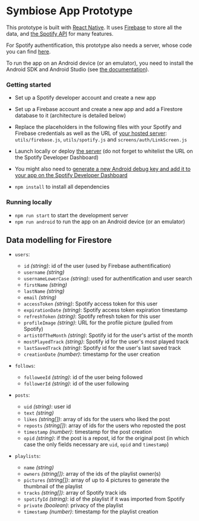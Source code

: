 # Symbiose App Prototype

This prototype is built with [React Native](https://reactnative.dev/). It uses [Firebase](https://firebase.google.com/) to store all the data, and [the Spotify API](https://developer.spotify.com/) for many features.

For Spotify authentification, this prototype also needs a server, whose code you can find [here](https://github.com/TomFevrier/symbiose-server-blank).

To run the app on an Android device (or an emulator), you need to install the Android SDK and Android Studio (see [the documentation](https://reactnative.dev/docs/environment-setup)).

### Getting started

- Set up a Spotify developer account and create a new app

- Set up a Firebase account and create a new app and add a Firestore database to it (architecture is detailed below)

- Replace the placeholders in the following files with your Spotify and Firebase credentials as well as the URL of [your hosted server](https://github.com/TomFevrier/symbiose-server-blank): `utils/firebase.js`, `utils/spotify.js` and `screens/auth/LinkScreen.js`

- Launch locally or deploy [the server](https://github.com/TomFevrier/symbiose-server-blank) (do not forget to whitelist the URL on the Spotify Developer Dashboard)

- You might also need to [generate a new Android debug key and add it to your app on the Spotify Developer Dashboard](https://developer.spotify.com/documentation/android/quick-start/index%20copy/#register-app-fingerprints)

- `npm install` to install all dependencies

### Running locally

- `npm run start` to start the development server
- `npm run android` to run the app on an Android device (or an emulator)

## Data modelling for Firestore

- `users`:
	- `id` *(string)*: id of the user (used by Firebase authentification)
	- `username` *(string)*
	- `usernameLowerCase` *(string)*: used for authentification and user search
	- `firstName` *(string)*
	- `lastName` *(string)*
	- `email` *(string)*
	- `accessToken` *(string)*: Spotify access token for this user
	- `expirationDate` *(string)*: Spotify access token expiration timestamp
	- `refreshToken` *(string)*: Spotify refresh token for this user
	- `profileImage` *(string)*: URL for the profile picture (pulled from Spotify)
	- `artistOfTheMonth` *(string)*: Spotify id for the user's artist of the month
	- `mostPlayedTrack` *(string)*: Spotify id for the user's most played track
	- `lastSavedTrack` *(string)*: Spotify id for the user's last saved track
	- `creationDate` *(number)*: timestamp for the user creation


- `follows`:
	- `followeeId` *(string)*: id of the user being followed
	- `followerId` *(string)*: id of the user following


- `posts`:
	- `uid` *(string)*: user id
	- `text` *(string)*
	- `likes` *(string[])*: array of ids for the users who liked the post
	- `reposts` *(string[])*: array of ids for the users who reposted the post
	- `timestamp` *(number)*: timestamp for the post creation
	- `opid` *(string)*: if the post is a repost, id for the original post (in which case the only fields necessary are `uid`, `opid` and `timestamp`)


- `playlists`:
	- `name` *(string)*
	- `owners` *(string[])*: array of the ids of the playlist owner(s)
	- `pictures` *(string[])*: array of up to 4 pictures to generate the thumbnail of the playlist
	- `tracks` *(string[])*: array of Spotify track ids
	- `spotifyId` *(string)*: id of the playlist if it was imported from Spotify
	- `private` *(boolean)*: privacy of the playlist
	- `timestamp` *(number)*: timestamp for the playlist creation
